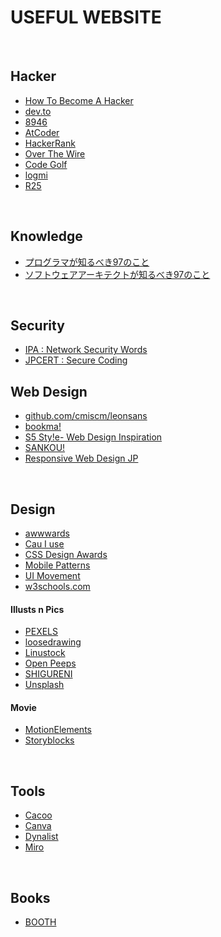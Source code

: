 # USEFUL WEBSITE

<br>

## Hacker

* [How To Become A Hacker](http://www.catb.org/~esr/faqs/hacker-howto.html)
* [dev.to](https://dev.to/)
* [8946](http://www.hackerschool.jp/hack/)
* [AtCoder](https://atcoder.jp/)
* [HackerRank](https://www.hackerrank.com/)
* [Over The Wire](https://overthewire.org/wargames/)
* [Code Golf](https://code.golf/)
* [logmi](https://logmi.jp/)
* [R25](https://r25.jp/)

<br>

## Knowledge

* [プログラマが知るべき97のこと](https://xn--97-273ae6a4irb6e2hsoiozc2g4b8082p.com/)
* [ソフトウェアアーキテクトが知るべき97のこと](https://xn--97-273ae6a4irb6e2h2ia0cn0g4a2txf4ah5wo4af612j.com/)

<br>

## Security

* [IPA : Network Security Words](https://www.ipa.go.jp/security/ciadr/word_idx.html)
* [JPCERT : Secure Coding](https://www.jpcert.or.jp/securecoding/)

## Web Design

* [github.com/cmiscm/leonsans](https://github.com/cmiscm/leonsans)
* [bookma!](https://bookma.org/)
* [S5 Sty!e- Web Design Inspiration](https://bm.s5-style.com/)
* [SANKOU!](https://sankoudesign.com/)
* [Responsive Web Design JP](https://responsive-jp.com/)

<br>

## Design

* [awwwards](https://www.awwwards.com/)
* [Cau I use](https://caniuse.com/)
* [CSS Design Awards](https://www.cssdesignawards.com/)
* [Mobile Patterns](https://mobile-patterns.com/)
* [UI Movement](https://uimovement.com/)
* [w3schools.com](https://www.w3schools.com/)

#### Illusts n Pics

* [PEXELS](https://www.pexels.com/)
* [loosedrawing](https://loosedrawing.com)
* [Linustock](https://www.linustock.com)
* [Open Peeps](https://www.openpeeps.com)
* [SHIGURENI](https://shigureni.com)
* [Unsplash](https://unsplash.com/)

#### Movie

* [MotionElements](https://www.motionelements.com)
* [Storyblocks](https://www.storyblocks.com/)

<br>

## Tools

* [Cacoo](https://cacoo.com/)
* [Canva](https://www.canva.com/)
* [Dynalist](https://dynalist.io/)
* [Miro](https://miro.com/)

<br>

## Books

* [BOOTH](https://booth.pm/ja)
